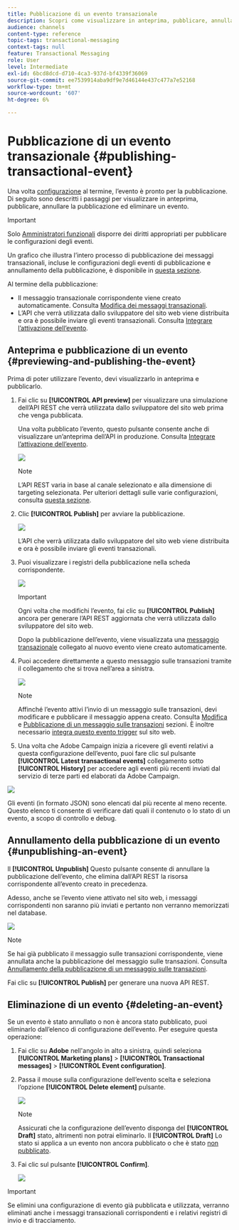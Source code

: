 ```yaml
---
title: Pubblicazione di un evento transazionale
description: Scopri come visualizzare in anteprima, pubblicare, annullare la pubblicazione ed eliminare una configurazione di evento transazionale.
audience: channels
content-type: reference
topic-tags: transactional-messaging
context-tags: null
feature: Transactional Messaging
role: User
level: Intermediate
exl-id: 6bcd8dcd-d710-4ca3-937d-bf4339f36069
source-git-commit: ee7539914aba9df9e7d46144e437c477a7e52168
workflow-type: tm+mt
source-wordcount: '607'
ht-degree: 6%

---
```


# Pubblicazione di un evento transazionale {#publishing-transactional-event}

Una volta [configurazione](../../channels/using/configuring-transactional-event.md) al termine, l’evento è pronto per la pubblicazione. Di seguito sono descritti i passaggi per visualizzare in anteprima, pubblicare, annullare la pubblicazione ed eliminare un evento.

>[!IMPORTANT]
>
>Solo [Amministratori funzionali](../../administration/using/users-management.md#functional-administrators) <!--being part of the **[!UICONTROL All]** [organizational unit](../../administration/using/organizational-units.md) -->disporre dei diritti appropriati per pubblicare le configurazioni degli eventi.

Un grafico che illustra l’intero processo di pubblicazione dei messaggi transazionali, incluse le configurazioni degli eventi di pubblicazione e annullamento della pubblicazione, è disponibile in [questa sezione](../../channels/using/publishing-transactional-message.md).

Al termine della pubblicazione:
* Il messaggio transazionale corrispondente viene creato automaticamente. Consulta [Modifica dei messaggi transazionali](../../channels/using/editing-transactional-message.md).
* L’API che verrà utilizzata dallo sviluppatore del sito web viene distribuita e ora è possibile inviare gli eventi transazionali. Consulta [Integrare l’attivazione dell’evento](../../channels/using/getting-started-with-transactional-msg.md#integrate-event-trigger).

## Anteprima e pubblicazione di un evento {#previewing-and-publishing-the-event}

Prima di poter utilizzare l’evento, devi visualizzarlo in anteprima e pubblicarlo.

1. Fai clic su **[!UICONTROL API preview]** per visualizzare una simulazione dell’API REST che verrà utilizzata dallo sviluppatore del sito web prima che venga pubblicata.

   Una volta pubblicato l’evento, questo pulsante consente anche di visualizzare un’anteprima dell’API in produzione. Consulta [Integrare l’attivazione dell’evento](../../channels/using/getting-started-with-transactional-msg.md#integrate-event-trigger).

   ![](assets/message-center_api_preview.png)

   >[!NOTE]
   >
   >L’API REST varia in base al canale selezionato e alla dimensione di targeting selezionata. Per ulteriori dettagli sulle varie configurazioni, consulta [questa sezione](../../channels/using/configuring-transactional-event.md#transactional-event-specific-configurations).

1. Clic **[!UICONTROL Publish]** per avviare la pubblicazione.

   ![](assets/message-center_pub.png)

   L’API che verrà utilizzata dallo sviluppatore del sito web viene distribuita e ora è possibile inviare gli eventi transazionali.

1. Puoi visualizzare i registri della pubblicazione nella scheda corrispondente.

   ![](assets/message-center_logs.png)

   >[!IMPORTANT]
   >
   >Ogni volta che modifichi l’evento, fai clic su **[!UICONTROL Publish]** ancora per generare l’API REST aggiornata che verrà utilizzata dallo sviluppatore del sito web.

   Dopo la pubblicazione dell’evento, viene visualizzata una [messaggio transazionale](../../channels/using/editing-transactional-message.md) collegato al nuovo evento viene creato automaticamente.

1. Puoi accedere direttamente a questo messaggio sulle transazioni tramite il collegamento che si trova nell’area a sinistra.

   ![](assets/message-center_messagegeneration.png)

   >[!NOTE]
   >
   >Affinché l’evento attivi l’invio di un messaggio sulle transazioni, devi modificare e pubblicare il messaggio appena creato. Consulta [Modifica](../../channels/using/editing-transactional-message.md) e [Pubblicazione di un messaggio sulle transazioni](../../channels/using/publishing-transactional-message.md) sezioni. È inoltre necessario [integra questo evento trigger](../../channels/using/getting-started-with-transactional-msg.md#integrate-event-trigger) sul sito web.

1. Una volta che Adobe Campaign inizia a ricevere gli eventi relativi a questa configurazione dell’evento, puoi fare clic sul pulsante **[!UICONTROL Latest transactional events]** collegamento sotto **[!UICONTROL History]** per accedere agli eventi più recenti inviati dal servizio di terze parti ed elaborati da Adobe Campaign.

![](assets/message-center_latest-events.png)

Gli eventi (in formato JSON) sono elencati dal più recente al meno recente. Questo elenco ti consente di verificare dati quali il contenuto o lo stato di un evento, a scopo di controllo e debug.

## Annullamento della pubblicazione di un evento {#unpublishing-an-event}

Il **[!UICONTROL Unpublish]** Questo pulsante consente di annullare la pubblicazione dell’evento, che elimina dall’API REST la risorsa corrispondente all’evento creato in precedenza.

Adesso, anche se l’evento viene attivato nel sito web, i messaggi corrispondenti non saranno più inviati e pertanto non verranno memorizzati nel database.

![](assets/message-center_unpublish.png)

>[!NOTE]
>
>Se hai già pubblicato il messaggio sulle transazioni corrispondente, viene annullata anche la pubblicazione del messaggio sulle transazioni. Consulta [Annullamento della pubblicazione di un messaggio sulle transazioni](../../channels/using/publishing-transactional-message.md#unpublishing-a-transactional-message).

Fai clic su **[!UICONTROL Publish]** per generare una nuova API REST.

<!--## Transactional messaging publication process {#transactional-messaging-pub-process}

The chart below illustrates the transactional messaging publication process.

![](assets/message-center_pub-process.png)

For more on publishing, pausing and unpublishing a transactional message, see [this section](../../channels/using/publishing-transactional-message.md).-->

## Eliminazione di un evento {#deleting-an-event}

Se un evento è stato annullato o non è ancora stato pubblicato, puoi eliminarlo dall’elenco di configurazione dell’evento. Per eseguire questa operazione:

1. Fai clic su **Adobe** nell&#39;angolo in alto a sinistra, quindi seleziona **[!UICONTROL Marketing plans]** > **[!UICONTROL Transactional messages]** > **[!UICONTROL Event configuration]**.
1. Passa il mouse sulla configurazione dell’evento scelta e seleziona l’opzione **[!UICONTROL Delete element]** pulsante.

   ![](assets/message-center_delete-button.png)

   >[!NOTE]
   >
   >Assicurati che la configurazione dell’evento disponga del **[!UICONTROL Draft]** stato, altrimenti non potrai eliminarlo. Il **[!UICONTROL Draft]** Lo stato si applica a un evento non ancora pubblicato o che è stato [non pubblicato](#unpublishing-an-event).

1. Fai clic sul pulsante **[!UICONTROL Confirm]**.

   ![](assets/message-center_delete-confirm.png)

>[!IMPORTANT]
>
>Se elimini una configurazione di evento già pubblicata e utilizzata, verranno eliminati anche i messaggi transazionali corrispondenti e i relativi registri di invio e di tracciamento.
